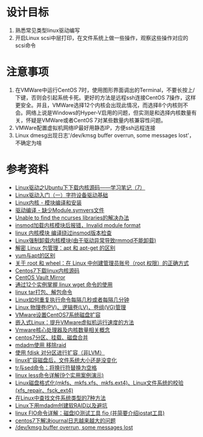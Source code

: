 # 设计目标
1. 熟悉常见类型linux驱动编写
2. 开启Linux scsi中层打印，在文件系统上做一些操作，观察这些操作对应的scsi命令

# 注意事项
1. 在VMWare中运行CentOS 7时，使用图形界面调出的Terminal，不要长按上/下键，否则会引起系统卡死。更好的方法是远程ssh连接CentOS 7操作，这样更安全。并且，VMWare选择12个内核会出现此情况，而选择8个内核则不会。网络上说是Windows的Hyper-V启用的问题，但实测是和选择内核数量有关，怀疑是VMWare或者CentOS 7对某些数量内核兼容性问题。
2. VMWare配置虚拟机网络IP最好用静态IP，方便ssh远程连接
3. Linux dmesg出现日志'/dev/kmsg buffer overrun, some messages lost'，不确定为啥

# 参考资料
- [Linux驱动之Ubuntu下下载内核源码——学习笔记（7）](https://blog.csdn.net/lang523493505/article/details/104413086)
- [Linux驱动入门（一）字符设备驱动基础](https://blog.csdn.net/weixin_42462202/article/details/99887783)
- [Linux内核 - 模块编译和安装](https://www.cnblogs.com/lrh-xl/p/5315994.html)
- [驱动编译 - 缺少Module.symvers文件](https://www.jianshu.com/p/05450481c10e)
- [Unable to find the ncurses libraries的解决办法](https://blog.csdn.net/zn2857/article/details/53618443)
- [insmod加载内核模块后报错，Invalid module format](https://blog.csdn.net/lijunnanxcx/article/details/104714202)
- [linux 内核模块 编译绕过insmod版本检查](https://blog.csdn.net/whatday/article/details/108865961)
- [Linux强制卸载内核模块(由于驱动异常导致rmmod不能卸载)](https://blog.csdn.net/gatieme/article/details/75108154)
- [解密 Linux 包管理：apt 和 apt-get 的区别](https://www.sysgeek.cn/apt-vs-apt-get)
- [yum与apt的区别](https://blog.csdn.net/qq_26182553/article/details/79869666)
- [关于 root 和 wheel：在 Linux 中创建管理员账号（root 权限）的正确方式](https://sysin.org/blog/linux-root/)
- [Centos7下载linux内核源码](https://blog.csdn.net/wh_computers/article/details/114272949)
- [CentOS Vault Mirror](https://vault.centos.org/)
- [通过12个实例掌握 linux wget 命令的使用](https://segmentfault.com/a/1190000043454293)
- [linux tar打包、解包命令](https://www.jianshu.com/p/b9a667d8cb1e)
- [Linux如何重复执行命令每隔几秒或者每隔几分钟](https://www.cnblogs.com/Hackerman/p/16032582.html)
- [Linux 物理卷(PV)、逻辑卷(LV)、卷组(VG)管理](https://www.cnblogs.com/lijiaman/p/12885649.html)
- [VMware设置CentOS7系统磁盘扩容](https://blog.csdn.net/weixin_43744059/article/details/109612543)
- [嵌入式Linux：提升VMware虚拟机运行速度的方法](https://cloud.tencent.com/developer/article/2375523)
- [Vmware核心处理器及内核数量相关概念](https://www.cnblogs.com/gambler/p/13227652.html)
- [centos7分区、挂载、磁盘合并](https://blog.csdn.net/qq_43076825/article/details/117125811)
- [mdadm使用 移除raid](https://blog.csdn.net/u010953692/article/details/107364357)
- [使用 fdisk 对分区进行扩容（非LVM）](https://blog.csdn.net/sx_1706/article/details/127673151)
- [linux扩容磁盘后，文件系统大小还是没变化](https://blog.csdn.net/qq_41999034/article/details/111031490)
- [tr与sed命令：将换行符替换为空格](https://www.jianshu.com/p/82c7a18c1120)
- [linux less命令详解(9个实用案例演示)](https://blog.csdn.net/weixin_51376678/article/details/121485496)
- [Linux磁盘格式化(mkfs、mkfs.xfs、mkfs.ext4)、Linux文件系统的校验(xfs_repair、fsck_ext4)](https://blog.csdn.net/qq_41453285/article/details/86822769)
- [在Linux中查找文件系统类型的7种方法](https://cloud.tencent.com/developer/article/2126656)
- [Linux下用mdadm创建软RAID以及避坑](https://ruohai.wang/202310/mdadm-create-soft-raid-guide/)
- [linux FIO命令详解：磁盘IO测试工具 fio (并简要介绍iostat工具)](https://www.cnblogs.com/chenjunwu/p/14420178.html)
- [centos7下解决journal日志越来越大的问题](https://cloud.tencent.com/developer/article/1671561)
- [/dev/kmsg buffer overrun, some messages lost](https://wiki.gentoo.org/wiki/Systemd#.2Fdev.2Fkmsg_buffer_overrun.2C_some_messages_lost)